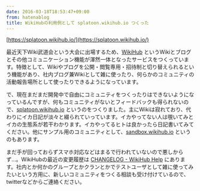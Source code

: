 ```yaml
---
date: 2016-03-18T18:53:47+09:00
from: hatenablog
title: WikiHubの利用例として splatoon.wikihub.io つくった
---
```

[https://splatoon.wikihub.io/](https://splatoon.wikihub.io/)

最近天下Wiki武道会という大会に出場するため、[WikiHub](https://wikihub.io/about) というWikiとブログとその他コミュニケーション機能が渾然一体となったサービスをつくっています。特徴として、Wikiやブログを公開・閲覧専用・招待制と切り替えられるという機能があり、社内ブログ兼Wikiとして雑に使ったり、何らかのコミュニティの活動報告場所として使ったりできるようになっています。

で、現在まだまだ開発中で自由にコミュニティをつくったりはできないようになっているんですが、何もコミュニティがないとフィードバックも得られないので、[splatoon.wikihub.io](https://splatoon.wikihub.io/) というのをつくりました。主にWikiは寂れており、代わりにイカ日記が淡々と綴られていっています。イカやってない人は覗いてみとイカの生態系が若干わかります。イカやってるヒトは良かったら日記書いてみてください。他にサンプル用のコミュニティとして、[sandbox.wikihub.io](https://sandbox.wikihub.io/) というのもあります。

まだ手が回っておらずスマホ対応などはまるで行われていないので悪しからず…。WikiHubの最近の変更履歴は [CHANGELOG - WikiHub Help](https://help.wikihub.io/wiki/CHANGELOG) にあります。社内とか何かのグループとかクランとかでテストユーザとして雑に使ってみたいという方用に、新しいコミュニティをつくる相談も受け付けているので、twitterなどからご連絡ください。

